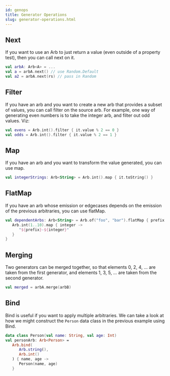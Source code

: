 ```yaml
---
id: genops
title: Generator Operations
slug: generator-operations.html
---
```





## Next

If you want to use an Arb to just return a value (even outside of a property test), then you can call next on it.

```kotlin
val arbA: Arb<A> = ...
val a = arbA.next() // use Random.Default
val a2 = arbA.next(rs) // pass in Random
```



## Filter

If you have an arb and you want to create a new arb that provides a subset of values, you can call filter on the source arb.
For example, one way of generating even numbers is to take the integer arb, and filter out odd values. Viz:

```kotlin
val evens = Arb.int().filter { it.value % 2 == 0 }
val odds = Arb.int().filter { it.value % 2 == 1 }
```



## Map

If you have an arb and you want to transform the value generated, you can use map.
```kotlin
val integerStrings: Arb<String> = Arb.int().map { it.toString() }
```


## FlatMap

If you have an arb whose emission or edgecases depends on the emission of the previous arbitraries, you can use flatMap.
```kotlin
val dependentArbs: Arb<String> = Arb.of("foo", "bar").flatMap { prefix ->
   Arb.int(1..10).map { integer ->
      "${prefix}-${integer}"
   }
}
```



## Merging

Two generators can be merged together, so that elements 0, 2, 4, ... are taken from the first generator, and elements 1, 3, 5, ... are taken from the second generator.

```kotlin
val merged = arbA.merge(arbB)
```






## Bind

Bind is useful if you want to apply multiple arbitraries. We can take a look at how we might construct the `Person`
data class in the previous example using Bind.

```kotlin
data class Person(val name: String, val age: Int)
val personArb: Arb<Person> =
   Arb.bind(
      Arb.string(),
      Arb.int()
   ) { name, age ->
      Person(name, age)
   }
```
